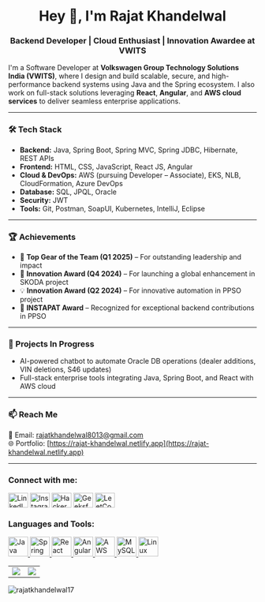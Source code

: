 <h1 align="center">Hey 👋, I'm Rajat Khandelwal</h1>
<h3 align="center">Backend Developer | Cloud Enthusiast | Innovation Awardee at VWITS</h3>

<p align="left">
I'm a Software Developer at <strong>Volkswagen Group Technology Solutions India (VWITS)</strong>, where I design and build scalable, secure, and high-performance backend systems using Java and the Spring ecosystem. I also work on full-stack solutions leveraging <strong>React</strong>, <strong>Angular</strong>, and <strong>AWS cloud services</strong> to deliver seamless enterprise applications.
</p>

---

### 🛠️ Tech Stack
- **Backend:** Java, Spring Boot, Spring MVC, Spring JDBC, Hibernate, REST APIs
- **Frontend:** HTML, CSS, JavaScript, React JS, Angular
- **Cloud & DevOps:** AWS (pursuing Developer – Associate), EKS, NLB, CloudFormation, Azure DevOps
- **Database:** SQL, JPQL, Oracle
- **Security:** JWT
- **Tools:** Git, Postman, SoapUI, Kubernetes, IntelliJ, Eclipse

---

### 🏆 Achievements
- 🥇 **Top Gear of the Team (Q1 2025)** – For outstanding leadership and impact
- 🚀 **Innovation Award (Q4 2024)** – For launching a global enhancement in SKODA project
- 💡 **Innovation Award (Q2 2024)** – For innovative automation in PPSO project
- 🏅 **INSTAPAT Award** – Recognized for exceptional backend contributions in PPSO

---

### 🚧 Projects In Progress
- AI-powered chatbot to automate Oracle DB operations (dealer additions, VIN deletions, S46 updates)
- Full-stack enterprise tools integrating Java, Spring Boot, and React with AWS cloud

---

### 📫 Reach Me
📧 Email: rajatkhandelwal8013@gmail.com  
🌐 Portfolio: [https://rajat-khandelwal.netlify.app](https://rajat-khandelwal.netlify.app)

---

<h3 align="left">Connect with me:</h3>
<p align="left">
<a href="https://www.linkedin.com/in/rajat-khandelwall/" target="blank"><img align="center" src="https://raw.githubusercontent.com/rahuldkjain/github-profile-readme-generator/master/src/images/icons/Social/linked-in-alt.svg" alt="LinkedIn" height="30" width="40" /></a>
<a href="https://www.instagram.com/rajat_khandelwall/" target="blank"><img align="center" src="https://raw.githubusercontent.com/rahuldkjain/github-profile-readme-generator/master/src/images/icons/Social/instagram.svg" alt="Instagram" height="30" width="40" /></a>
<a href="https://www.hackerrank.com/rajatkhandelwa11" target="blank"><img align="center" src="https://raw.githubusercontent.com/rahuldkjain/github-profile-readme-generator/master/src/images/icons/Social/hackerrank.svg" alt="HackerRank" height="30" width="40" /></a>
<a href="https://auth.geeksforgeeks.org/user/rajatkhandelwal8013/practice/" target="blank"><img align="center" src="https://upload.wikimedia.org/wikipedia/commons/4/43/GeeksforGeeks.svg" alt="GeeksforGeeks" height="30" width="40" /></a>
<a href="https://leetcode.com/rajatkhandelwal8013/" target="blank"><img align="center" src="https://raw.githubusercontent.com/rahuldkjain/github-profile-readme-generator/master/src/images/icons/Social/leet-code.svg" alt="LeetCode" height="30" width="40" /></a>
</p>

<h3 align="left">Languages and Tools:</h3>
<p align="left"> 
<a href="https://www.java.com/" target="_blank" rel="noreferrer"> <img src="https://cdn.jsdelivr.net/gh/devicons/devicon/icons/java/java-original.svg" alt="Java" width="40" height="40"/> </a>
<a href="https://spring.io/projects/spring-boot" target="_blank" rel="noreferrer"> <img src="https://cdn.jsdelivr.net/gh/devicons/devicon/icons/spring/spring-original.svg" alt="Spring Boot" width="40" height="40"/> </a>
<a href="https://reactjs.org/" target="_blank" rel="noreferrer"> <img src="https://cdn.jsdelivr.net/gh/devicons/devicon/icons/react/react-original.svg" alt="React" width="40" height="40"/> </a>
<a href="https://angular.io/" target="_blank" rel="noreferrer"> <img src="https://cdn.jsdelivr.net/gh/devicons/devicon/icons/angularjs/angularjs-original.svg" alt="Angular" width="40" height="40"/> </a>
<a href="https://aws.amazon.com/" target="_blank" rel="noreferrer"> <img src="https://cdn.jsdelivr.net/gh/devicons/devicon/icons/amazonwebservices/amazonwebservices-original.svg" alt="AWS" width="40" height="40"/> </a>
<a href="https://www.mysql.com/" target="_blank" rel="noreferrer"> <img src="https://cdn.jsdelivr.net/gh/devicons/devicon/icons/mysql/mysql-original.svg" alt="MySQL" width="40" height="40"/> </a>
<a href="https://www.linux.org/" target="_blank"> <img src="https://cdn.jsdelivr.net/gh/devicons/devicon/icons/linux/linux-original.svg" alt="Linux" width="40" height="40"/> </a>
</p>

<table align="center" cellspacing="0" cellpadding="0" border="0">
  <tr>
    <td>
      <a href="https://github.com/rajatkhandelwal17">
        <img src="https://github-readme-stats.vercel.app/api?username=rajatkhandelwal17&show_icons=true&include_all_commits=true&theme=tokyonight">
      <a/>
    </td>
    <td>
      <a href="https://github.com/rajatkhandelwal17">
        <img src="https://github-readme-stats.vercel.app/api/top-langs/?username=rajatkhandelwal17&layout=compact&theme=tokyonight">
      <a/>
    </td>
   </tr>
</table>

<p><img align="center" src="https://github-readme-streak-stats.herokuapp.com/?user=rajatkhandelwal17&" alt="rajatkhandelwal17" /></p>
